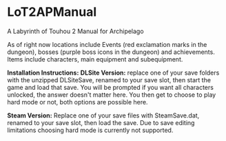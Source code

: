 # LoT2APManual
A Labyrinth of Touhou 2 Manual for Archipelago

As of right now locations include Events (red exclamation marks in the dungeon), bosses (purple boss icons in the dungeon) and achievements.
Items include characters, main equipment and subequipment.

**Installation Instructions:**
**DLSite Version:**
replace one of your save folders with the unzipped DLSiteSave, renamed to your save slot, then start the game and load that save. You will be prompted if you want all characters unlocked, the answer doesn't matter here. You then get to choose to play hard mode or not, both options are possible here.

**Steam Version:**
Replace one of your save files with SteamSave.dat, renamed to your save slot, then load the save. Due to save editing limitations choosing hard mode is currently not supported.
